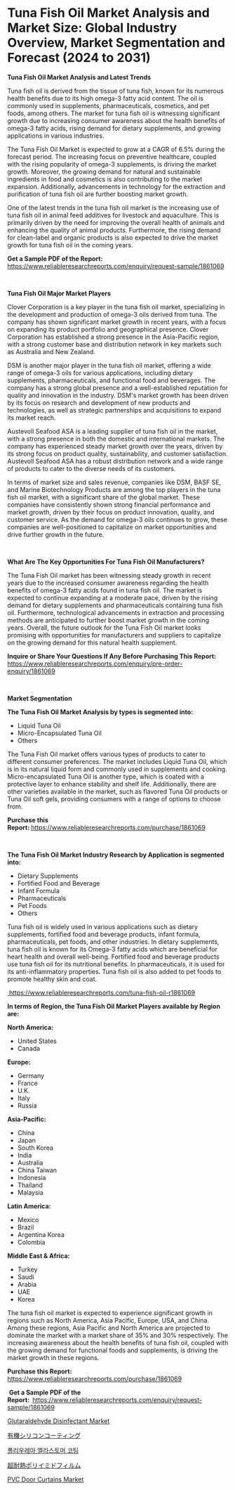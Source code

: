 <p><h1>Tuna Fish Oil Market Analysis and Market Size: Global Industry Overview, Market Segmentation and Forecast (2024 to 2031)</h1></p><p><strong>Tuna Fish Oil Market Analysis and Latest Trends</strong></p>
<p><p>Tuna fish oil is derived from the tissue of tuna fish, known for its numerous health benefits due to its high omega-3 fatty acid content. The oil is commonly used in supplements, pharmaceuticals, cosmetics, and pet foods, among others. The market for tuna fish oil is witnessing significant growth due to increasing consumer awareness about the health benefits of omega-3 fatty acids, rising demand for dietary supplements, and growing applications in various industries.</p><p>The Tuna Fish Oil Market is expected to grow at a CAGR of 6.5% during the forecast period. The increasing focus on preventive healthcare, coupled with the rising popularity of omega-3 supplements, is driving the market growth. Moreover, the growing demand for natural and sustainable ingredients in food and cosmetics is also contributing to the market expansion. Additionally, advancements in technology for the extraction and purification of tuna fish oil are further boosting market growth.</p><p>One of the latest trends in the tuna fish oil market is the increasing use of tuna fish oil in animal feed additives for livestock and aquaculture. This is primarily driven by the need for improving the overall health of animals and enhancing the quality of animal products. Furthermore, the rising demand for clean-label and organic products is also expected to drive the market growth for tuna fish oil in the coming years.</p></p>
<p><strong>Get a Sample PDF of the Report:&nbsp;</strong> <a href="https://www.reliableresearchreports.com/enquiry/request-sample/1861069">https://www.reliableresearchreports.com/enquiry/request-sample/1861069</a></p>
<p>&nbsp;</p>
<p><strong>Tuna Fish Oil Major Market Players</strong></p>
<p><p>Clover Corporation is a key player in the tuna fish oil market, specializing in the development and production of omega-3 oils derived from tuna. The company has shown significant market growth in recent years, with a focus on expanding its product portfolio and geographical presence. Clover Corporation has established a strong presence in the Asia-Pacific region, with a strong customer base and distribution network in key markets such as Australia and New Zealand.</p><p>DSM is another major player in the tuna fish oil market, offering a wide range of omega-3 oils for various applications, including dietary supplements, pharmaceuticals, and functional food and beverages. The company has a strong global presence and a well-established reputation for quality and innovation in the industry. DSM's market growth has been driven by its focus on research and development of new products and technologies, as well as strategic partnerships and acquisitions to expand its market reach.</p><p>Austevoll Seafood ASA is a leading supplier of tuna fish oil in the market, with a strong presence in both the domestic and international markets. The company has experienced steady market growth over the years, driven by its strong focus on product quality, sustainability, and customer satisfaction. Austevoll Seafood ASA has a robust distribution network and a wide range of products to cater to the diverse needs of its customers.</p><p>In terms of market size and sales revenue, companies like DSM, BASF SE, and Marine Biotechnology Products are among the top players in the tuna fish oil market, with a significant share of the global market. These companies have consistently shown strong financial performance and market growth, driven by their focus on product innovation, quality, and customer service. As the demand for omega-3 oils continues to grow, these companies are well-positioned to capitalize on market opportunities and drive further growth in the future.</p></p>
<p>&nbsp;</p>
<p><strong>What Are The Key Opportunities For Tuna Fish Oil Manufacturers?</strong></p>
<p><p>The Tuna Fish Oil market has been witnessing steady growth in recent years due to the increased consumer awareness regarding the health benefits of omega-3 fatty acids found in tuna fish oil. The market is expected to continue expanding at a moderate pace, driven by the rising demand for dietary supplements and pharmaceuticals containing tuna fish oil. Furthermore, technological advancements in extraction and processing methods are anticipated to further boost market growth in the coming years. Overall, the future outlook for the Tuna Fish Oil market looks promising with opportunities for manufacturers and suppliers to capitalize on the growing demand for this natural health supplement.</p></p>
<p><strong>Inquire or Share Your Questions If Any Before Purchasing This Report:</strong> <a href="https://www.reliableresearchreports.com/enquiry/pre-order-enquiry/1861069">https://www.reliableresearchreports.com/enquiry/pre-order-enquiry/1861069</a></p>
<p>&nbsp;</p>
<p><strong>Market Segmentation</strong></p>
<p><strong>The Tuna Fish Oil Market Analysis by types is segmented into:</strong></p>
<p><ul><li>Liquid Tuna Oil</li><li>Micro-Encapsulated Tuna Oil</li><li>Others</li></ul></p>
<p><p>The Tuna Fish Oil market offers various types of products to cater to different consumer preferences. The market includes Liquid Tuna Oil, which is in its natural liquid form and commonly used in supplements and cooking. Micro-encapsulated Tuna Oil is another type, which is coated with a protective layer to enhance stability and shelf life. Additionally, there are other varieties available in the market, such as flavored Tuna Oil products or Tuna Oil soft gels, providing consumers with a range of options to choose from.</p></p>
<p><strong>Purchase this Report:&nbsp;</strong><a href="https://www.reliableresearchreports.com/purchase/1861069">https://www.reliableresearchreports.com/purchase/1861069</a></p>
<p>&nbsp;</p>
<p><strong>The Tuna Fish Oil Market Industry Research by Application is segmented into:</strong></p>
<p><ul><li>Dietary Supplements</li><li>Fortified Food and Beverage</li><li>Infant Formula</li><li>Pharmaceuticals</li><li>Pet Foods</li><li>Others</li></ul></p>
<p><p>Tuna fish oil is widely used in various applications such as dietary supplements, fortified food and beverage products, infant formula, pharmaceuticals, pet foods, and other industries. In dietary supplements, tuna fish oil is known for its Omega-3 fatty acids which are beneficial for heart health and overall well-being. Fortified food and beverage products use tuna fish oil for its nutritional benefits. In pharmaceuticals, it is used for its anti-inflammatory properties. Tuna fish oil is also added to pet foods to promote healthy skin and coat.</p></p>
<p><a href="https://www.reliableresearchreports.com/tuna-fish-oil-r1861069">&nbsp;https://www.reliableresearchreports.com/tuna-fish-oil-r1861069</a></p>
<p><strong>In terms of Region, the Tuna Fish Oil Market Players available by Region are:</strong></p>
<p>
    <p> <strong> North America: </strong>
        <ul>
            <li>United States</li>
            <li>Canada</li>
        </ul>
        </p> 
    <p> <strong> Europe: </strong>
        <ul>
            <li>Germany</li>
            <li>France</li>
            <li>U.K.</li>
            <li>Italy</li>
            <li>Russia</li>
        </ul>
        </p> 
    <p> <strong> Asia-Pacific: </strong>
        <ul>
            <li>China</li>
            <li>Japan</li>
            <li>South Korea</li>
            <li>India</li>
            <li>Australia</li>
            <li>China Taiwan</li>
            <li>Indonesia</li>
            <li>Thailand</li>
            <li>Malaysia</li>
        </ul>
        </p> 
    <p> <strong> Latin America: </strong>
        <ul>
            <li>Mexico</li>
            <li>Brazil</li>
            <li>Argentina Korea</li>
            <li>Colombia</li>
        </ul>
        </p> 
    <p> <strong> Middle East & Africa: </strong>
        <ul>
            <li>Turkey</li>
            <li>Saudi</li>
            <li>Arabia</li>
            <li>UAE</li>
            <li>Korea</li>
        </ul>
    </p>
    </p>
<p><p>The tuna fish oil market is expected to experience significant growth in regions such as North America, Asia Pacific, Europe, USA, and China. Among these regions, Asia Pacific and North America are projected to dominate the market with a market share of 35% and 30% respectively. The increasing awareness about the health benefits of tuna fish oil, coupled with the growing demand for functional foods and supplements, is driving the market growth in these regions.</p></p>
<p><strong>Purchase this Report: </strong><a href="https://www.reliableresearchreports.com/purchase/1861069">https://www.reliableresearchreports.com/purchase/1861069</a></p>
<p>&nbsp;<strong>Get a Sample PDF of the Report:&nbsp;&nbsp;</strong><a href="https://www.reliableresearchreports.com/enquiry/request-sample/1861069">https://www.reliableresearchreports.com/enquiry/request-sample/1861069</a></p>
<p><strong></strong></p>
<p><p><a href="https://github.com/peachesmcdowel1/Market-Research-Report-List-3/blob/main/glutaraldehyde-disinfectant-market.md">Glutaraldehyde Disinfectant Market</a></p><p><a href="https://medium.com/@dylanwright66/%E6%9C%89%E6%A9%9F%E3%82%B7%E3%83%AA%E3%82%B3%E3%83%BC%E3%83%B3%E3%82%B3%E3%83%BC%E3%83%86%E3%82%A3%E3%83%B3%E3%82%B0%E5%B8%82%E5%A0%B4%E8%A6%8F%E6%A8%A1-%E3%82%B7%E3%82%A7%E3%82%A2-%E3%83%88%E3%83%AC%E3%83%B3%E3%83%89%E5%88%86%E6%9E%90%E3%83%AC%E3%83%9D%E3%83%BC%E3%83%88-%E6%9C%80%E7%B5%82%E4%BD%BF%E7%94%A8%E7%94%A8%E9%80%94-%E5%BB%BA%E7%89%A9-%E8%87%AA%E5%8B%95%E8%BB%8A%E3%81%8A%E3%82%88%E3%81%B3%E8%BC%B8%E9%80%81-%E3%82%B3%E3%83%B3%E3%82%B7%E3%83%A5%E3%83%BC%E3%83%9E%E3%83%BC%E3%82%B0%E3%83%83%E3%82%BA-%E7%94%A3%E6%A5%AD%E7%94%A8-%E3%83%93%E3%82%B8%E3%83%8D%E3%82%B9-%E6%B5%B7%E6%B4%8B-%E3%81%9D%E3%81%AE%E4%BB%96-%E5%8E%9F%E6%9D%90%E6%96%99%E5%88%A5-2031%E5%B9%B4%E3%81%BE%E3%81%A7%E3%81%AE%E4%BA%88%E6%B8%AC-81cbad0ce44b">有機シリコンコーティング</a></p><p><a href="https://medium.com/@santiagoiza565682023/2024%EB%85%84%EB%B6%80%ED%84%B0-2031%EB%85%84%EA%B9%8C%EC%A7%80%EC%9D%98-%ED%8F%B4%EB%A6%AC%EC%9A%B0%EB%A0%88%EC%95%84-%EC%97%98%EB%9D%BC%EC%8A%A4%ED%86%A0%EB%A8%B8-%EC%BD%94%ED%8C%85-%EC%8B%9C%EC%9E%A5-%EC%A0%84%EB%A7%9D-%EB%B0%8F-%EC%98%88%EC%B8%A1-102546bf5c0b">폴리우레아 엘라스토머 코팅</a></p><p><a href="https://medium.com/@dylanwright66/%E8%B6%85%E8%80%90%E7%86%B1%E3%83%9D%E3%83%AA%E3%82%A4%E3%83%9F%E3%83%89%E3%83%95%E3%82%A3%E3%83%AB%E3%83%A0%E5%B8%82%E5%A0%B4%E8%A6%8F%E6%A8%A1%E3%81%AF-%E3%81%AEcagr%E3%81%A7%E6%88%90%E9%95%B7%E3%81%97-%E3%81%93%E3%81%AE%E3%83%AC%E3%83%9D%E3%83%BC%E3%83%88%E3%81%AF2024%E5%B9%B4%E3%81%8B%E3%82%892031%E5%B9%B4%E3%81%BE%E3%81%A7%E3%81%AE%E3%82%BF%E3%82%A4%E3%83%97-%E3%82%A2%E3%83%97%E3%83%AA%E3%82%B1%E3%83%BC%E3%82%B7%E3%83%A7%E3%83%B3-%E6%88%90%E9%95%B7-%E4%BA%88%E6%B8%AC%E3%81%AB%E3%82%88%E3%82%8B%E5%88%86%E6%9E%90%E3%82%92%E7%B6%B2%E7%BE%85%E3%81%97%E3%81%A6%E3%81%84%E3%81%BE%E3%81%99-30ab130ad40c">超耐熱ポリイミドフィルム</a></p><p><a href="https://github.com/edytherolanlouisejk1miz0wig/Market-Research-Report-List-3/blob/main/pvc-door-curtains-market.md">PVC Door Curtains Market</a></p></p>